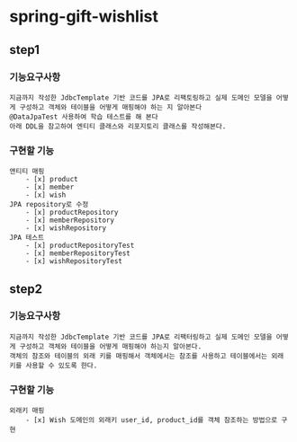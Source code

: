 # spring-gift-wishlist
## step1
### 기능요구사항
    지금까지 작성한 JdbcTemplate 기반 코드를 JPA로 리팩토링하고 실제 도메인 모델을 어떻게 구성하고 객체와 테이블을 어떻게 매핑해야 하는 지 알아본다
    @DataJpaTest 사용하여 학습 테스트를 해 본다
    아래 DDL을 참고하여 엔티티 클래스와 리포지토리 클래스를 작성해본다.
### 구현할 기능
    앤티티 매핑
        - [x] product 
        - [x] member
        - [x] wish 
    JPA repository로 수정
        - [x] productRepository
        - [x] memberRepository
        - [x] wishRepository 
    JPA 테스트
        - [x] productRepositoryTest 
        - [x] memberRepositoryTest 
        - [x] wishRepositoryTest 

## step2
### 기능요구사항
    지금까지 작성한 JdbcTemplate 기반 코드를 JPA로 리팩터링하고 실제 도메인 모델을 어떻게 구성하고 객체와 테이블을 어떻게 매핑해야 하는지 알아본다.
    객체의 참조와 테이블의 외래 키를 매핑해서 객체에서는 참조를 사용하고 테이블에서는 외래 키를 사용할 수 있도록 한다.
### 구현할 기능
    외래키 매핑
        - [x] Wish 도메인의 외래키 user_id, product_id를 객체 참조하는 방법으로 구현 